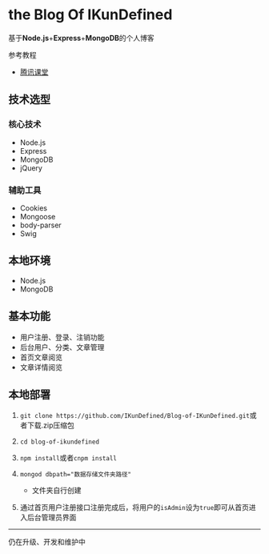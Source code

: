 # the Blog Of IKunDefined

基于**Node.js**+**Express**+**MongoDB**的个人博客

参考教程

* [腾讯课堂](https://ke.qq.com/course/185893)

## 技术选型

### 核心技术

* Node.js
* Express
* MongoDB
* jQuery

### 辅助工具

* Cookies
* Mongoose
* body-parser
* Swig

## 本地环境

* Node.js
* MongoDB

## 基本功能

* 用户注册、登录、注销功能
* 后台用户、分类、文章管理
* 首页文章阅览
* 文章详情阅览

## 本地部署

1. `git clone https://github.com/IKunDefined/Blog-of-IKunDefined.git`或者下载.zip压缩包
2. `cd blog-of-ikundefined`
3. `npm install`或者`cnpm install`
4. `mongod dbpath="数据存储文件夹路径"`

    * 文件夹自行创建

5. 通过首页用户注册接口注册完成后，将用户的`isAdmin`设为`true`即可从首页进入后台管理员界面

***

仍在升级、开发和维护中
